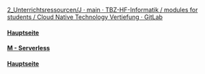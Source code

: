 [2_Unterrichtsressourcen/J · main · TBZ-HF-Informatik / modules for students / Cloud Native Technology Vertiefung · GitLab](https://gitlab.com/ch-tbz-hf/Stud/v-cnt/-/tree/main/2_Unterrichtsressourcen/J)
#### [Hauptseite](/README.md)



#### [M - Serverless](/aufgaben/M%20-%20Serverless.md)
#### [Hauptseite](/README.md)